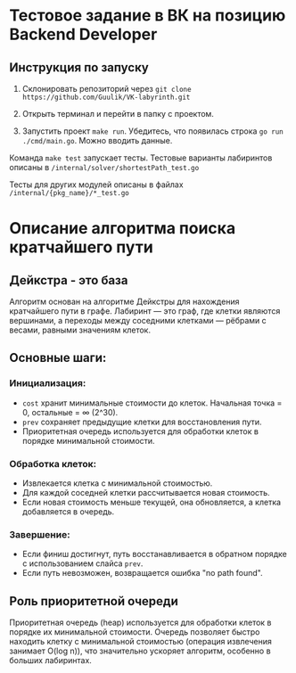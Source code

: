 # Тестовое задание в ВК на позицию Backend Developer

## Инструкция по запуску

1. Склонировать репозиторий через `git clone https://github.com/Guulik/VK-labyrinth.git`

2. Открыть терминал и перейти в папку с проектом.

3. Запустить проект `make run`. Убедитесь, что появилась строка `go run ./cmd/main.go`. Можно вводить данные.

Команда `make test` запускает тесты. Тестовые варианты лабиринтов описаны в `/internal/solver/shortestPath_test.go`

Тесты для других модулей описаны в файлах `/internal/{pkg_name}/*_test.go`

# Описание алгоритма поиска кратчайшего пути
## Дейкстра - это база 
Алгоритм основан на алгоритме Дейкстры для нахождения кратчайшего пути в графе.
Лабиринт — это граф, где клетки являются вершинами, а переходы между соседними клетками
— рёбрами с весами, равными значениям клеток.

## Основные шаги:
### Инициализация:

- `cost` хранит минимальные стоимости до клеток. Начальная точка = 0, остальные = ∞ (2^30).
- `prev` сохраняет предыдущие клетки для восстановления пути.
- Приоритетная очередь используется для обработки клеток в порядке минимальной стоимости.

### Обработка клеток:
- Извлекается клетка с минимальной стоимостью.
- Для каждой соседней клетки рассчитывается новая стоимость.
- Если новая стоимость меньше текущей, она обновляется, а клетка добавляется в очередь.

### Завершение:
- Если финиш достигнут, путь восстанавливается в обратном порядке с использованием слайса `prev`.
- Если путь невозможен, возвращается ошибка "no path found".
## Роль приоритетной очереди
Приоритетная очередь (heap) используется для обработки клеток в порядке их минимальной стоимости.
Очередь позволяет быстро находить клетку с минимальной стоимостью
(операция извлечения занимает O(log n)), что значительно ускоряет алгоритм,
особенно в больших лабиринтах.